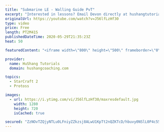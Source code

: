 ```yaml
---
title: "Submarine LE - Walling Guide PvT"
excerpt: "Interested in lessons? Email Devon directly at hushangtutorials@outlook.com ------------------------------------------------------------------------------------------------------- Want to support HuShang Tutorials directly? Patreon is a website where you can contribute a monthly donation that will help"
originalUrl: https://youtube.com/watch?v=J56lfLzHf30
type: video
price: Free
length: PT2M41S
publishedDateTime: 2020-05-29T21:35:23Z
heat: 50

featuredContent: "<iframe width=\"800\" height=\"500\" frameborder=\"0\" src=\"https://www.youtube.com/embed/J56lfLzHf30\" allow=\"accelerometer; autoplay; encrypted-media; gyroscope; picture-in-picture\" allowfullscreen></iframe>"

provider:
  name: HuShang Tutorials
  domain: hushangcoaching.com

topics:
  - StarCraft 2
  - Protoss

images:
  - url: https://i.ytimg.com/vi/J56lfLzHf30/maxresdefault.jpg
    width: 1280
    height: 720
    isCached: true

secured: "ZzNOvTZQjyNTLu0LFniyZZkzsj8ALwU1KpTt2nQZKTcD/hbuvy0NSlL0P4c55ZodPaZ9GLQ338pC0Vgfew7SF901NPJTXcUCXKvu2PTvABJKoeB+2fBluJpjDBfHPKbv2RV5l85aqFSme/nsZ8BaEe8P6J2RnLgXWlZPqC5bpjzSKL00xfjToL/86Fm/vh9Vwq/dUUCy0X9hzBAwf/c/RS//5UA0Q2EFnaAEnXMnFLox22W0BlC0pKgVVY3I5KshR9GGspmPutpfZlk2bUiTTtSZgJ8ETPsTgSiqAZOOaN86ksY7QYg+E4TLm82IabXWxWOcTwUjkNnRqHgSqX7cmlAWofAxKRwq5t0Rd6tl/++8afN0ajyXq8JbO7sfA9HypdtkubAfRX/hucZkl5zBs69eqa1It984xxi9g/4ysaE=;ysFVsysQE+QIEABw/OWHlA=="
---
```


